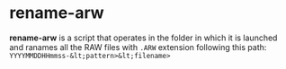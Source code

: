 # rename-arw
**rename-arw** is a script that operates in the folder in which it is launched and ranames all the RAW files with `.ARW` extension following this path:  `YYYYMMDDHHmmss-&lt;pattern>&lt;filename>`
